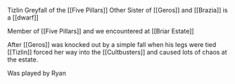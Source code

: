 Tizlin Greyfall of the [[Five Pillars]]
Other Sister of [[Geros]] and [[Brazia]]
is a [[dwarf]]

Member of [[Five Pillars]] and we encountered at [[Briar Estate]]

After [[Geros]] was knocked out by a simple fall when his legs were tied [[Tizlin]] forced her way into the [[Cultbusters]] and caused lots of chaos at the estate.

Was played by Ryan